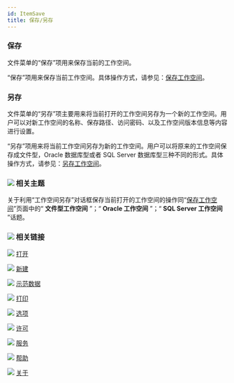 ```yaml
---
id: ItemSave
title: 保存/另存
---
```

### 保存

文件菜单的“保存”项用来保存当前的工作空间。

“保存”项用来保存当前工作空间。具体操作方式，请参见：[保存工作空间](../DataProcessing/DataManagement/SaveWorkspace.htm)。

### 另存

文件菜单的“另存”项主要用来将当前打开的工作空间另存为一个新的工作空间。用户可以对新工作空间的名称、保存路径、访问密码、以及工作空间版本信息等内容进行设置。

“另存”项用来将当前工作空间另存为新的工作空间。用户可以将原来的工作空间保存成文件型，Oracle 数据库型或者 SQL Server
数据库型三种不同的形式。具体操作方式，请参见：[另存工作空间](../DataProcessing/DataManagement/SaveAsWorkspace.htm)。

### ![](img/seealso.png) 相关主题

关于利用“工作空间另存”对话框保存当前打开的工作空间的操作同“[保存工作空间](../DataProcessing/DataManagement/SaveWorkspace.htm)”页面中的“
**文件型工作空间** ”；“ **Oracle 工作空间** ”；“ **SQL Server 工作空间** ”话题。

### ![](img/seealso.png) 相关链接

![](img/smalltitle.png) [打开](ItemOpen.htm)

![](img/smalltitle.png) [新建](ItemNew.htm)

![](img/smalltitle.png) [示范数据](ItemSampleData.htm)

![](img/smalltitle.png) [打印](ItemPrint.htm)

![](img/smalltitle.png) [选项](ItemDeskproOption.htm)

![](img/smalltitle.png) [许可](ItemLicense.htm)

![](img/smalltitle.png) [服务](OnlineAddress.htm)

![](img/smalltitle.png) [帮助](ItemHelp.htm)

![](img/smalltitle.png) [关于](About.htm)


